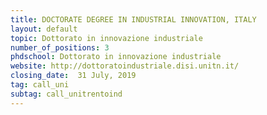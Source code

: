 ```yaml
---
title: DOCTORATE DEGREE IN INDUSTRIAL INNOVATION, ITALY
layout: default
topic: Dottorato in innovazione industriale
number_of_positions: 3
phdschool: Dottorato in innovazione industriale
website: http://dottoratoindustriale.disi.unitn.it/
closing_date:  31 July, 2019
tag: call_uni
subtag: call_unitrentoind
---
```

